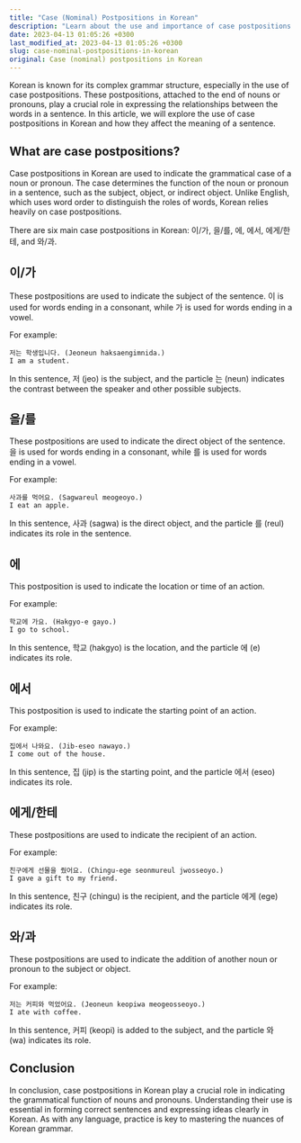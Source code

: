 ```yaml
---
title: "Case (Nominal) Postpositions in Korean"
description: "Learn about the use and importance of case postpositions in Korean language and how they affect the meaning of a sentence."
date: 2023-04-13 01:05:26 +0300
last_modified_at: 2023-04-13 01:05:26 +0300
slug: case-nominal-postpositions-in-korean
original: Case (nominal) postpositions in Korean
---
```

Korean is known for its complex grammar structure, especially in the use of case postpositions. These postpositions, attached to the end of nouns or pronouns, play a crucial role in expressing the relationships between the words in a sentence. In this article, we will explore the use of case postpositions in Korean and how they affect the meaning of a sentence.

## What are case postpositions?

Case postpositions in Korean are used to indicate the grammatical case of a noun or pronoun. The case determines the function of the noun or pronoun in a sentence, such as the subject, object, or indirect object. Unlike English, which uses word order to distinguish the roles of words, Korean relies heavily on case postpositions.

There are six main case postpositions in Korean: 이/가, 을/를, 에, 에서, 에게/한테, and 와/과.

## 이/가

These postpositions are used to indicate the subject of the sentence. 이 is used for words ending in a consonant, while 가 is used for words ending in a vowel.

For example:
```
저는 학생입니다. (Jeoneun haksaengimnida.)
I am a student.
```
In this sentence, 저 (jeo) is the subject, and the particle 는 (neun) indicates the contrast between the speaker and other possible subjects.

## 을/를

These postpositions are used to indicate the direct object of the sentence. 을 is used for words ending in a consonant, while 를 is used for words ending in a vowel.

For example:
```
사과를 먹어요. (Sagwareul meogeoyo.)
I eat an apple.
```
In this sentence, 사과 (sagwa) is the direct object, and the particle 를 (reul) indicates its role in the sentence.

## 에

This postposition is used to indicate the location or time of an action.

For example:
```
학교에 가요. (Hakgyo-e gayo.)
I go to school.
```
In this sentence, 학교 (hakgyo) is the location, and the particle 에 (e) indicates its role.

## 에서

This postposition is used to indicate the starting point of an action.

For example:
```
집에서 나와요. (Jib-eseo nawayo.)
I come out of the house.
```
In this sentence, 집 (jip) is the starting point, and the particle 에서 (eseo) indicates its role.

## 에게/한테

These postpositions are used to indicate the recipient of an action.

For example:
```
친구에게 선물을 줬어요. (Chingu-ege seonmureul jwosseoyo.)
I gave a gift to my friend.
```
In this sentence, 친구 (chingu) is the recipient, and the particle 에게 (ege) indicates its role.

## 와/과

These postpositions are used to indicate the addition of another noun or pronoun to the subject or object.

For example:
```
저는 커피와 먹었어요. (Jeoneun keopiwa meogeosseoyo.)
I ate with coffee.
```
In this sentence, 커피 (keopi) is added to the subject, and the particle 와 (wa) indicates its role.

## Conclusion

In conclusion, case postpositions in Korean play a crucial role in indicating the grammatical function of nouns and pronouns. Understanding their use is essential in forming correct sentences and expressing ideas clearly in Korean. As with any language, practice is key to mastering the nuances of Korean grammar.